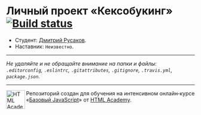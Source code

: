 # Личный проект «Кексобукинг» [![Build status][travis-image]][travis-url]

* Студент: [Дмитрий Русаков](https://up.htmlacademy.ru/javascript/9/user/6302).
* Наставник: `Неизвестно`.

---

_Не удаляйте и не обращайте внимание на папки и файлы:_<br>
_`.editorconfig`, `.eslintrc`, `.gitattributes`, `.gitignore`, `.travis.yml`, `package.json`._

---

<a href="https://htmlacademy.ru/intensive/javascript"><img align="left" width="50" height="50" title="HTML Academy" src="https://up.htmlacademy.ru/static/img/intensive/javascript/logo-for-github.svg"></a>

Репозиторий создан для обучения на интенсивном онлайн‑курсе «[Базовый JavaScript](https://htmlacademy.ru/intensive/javascript)» от [HTML Academy](https://htmlacademy.ru).

[travis-image]: https://travis-ci.org/htmlacademy-javascript/6302-keksobooking.svg?branch=master
[travis-url]: https://travis-ci.org/htmlacademy-javascript/6302-keksobooking
